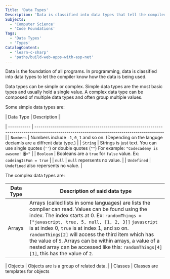 ```yaml
---
Title: 'Data Types'
Description: 'Data is classified into data types that tell the compiler how the data is intended to be used.'
Subjects:
  - 'Computer Science'
  - 'Code Foundations'
Tags:
  - 'Data Types'
  - 'Types'
CatalogContent:
  - 'learn-c-sharp'
  - 'paths/build-web-apps-with-asp-net'
---
```


Data is the foundation of all programs. In programming, data is classified into data types to let the compiler know how the data is being used. 

Data types can be simple or complex. Simple data types are the most basic types and usually hold a single value.  A complex data type can be composed of multiple data types and often group multiple values.


Some simple data types are:


| Data Type   | Description                                                                                                               |

| ----------- | --------------------------------------------------------------------------------------------------------------------------------------------- |
| `Numbers` | Numbers include `-1`, `0`, `1` and so on. (Depending on the languge deciamls are a diffrent data type.)                                         |
| `String` | Strings is just text. You can use single quotes (`''`) or double quotes (`""`) For example: `"Codecademy is awsome! 🖥️⌨️"`                      |
| `Boolean` | Booleans are a `true` for `false` value. Ex: `codeingIsFun = true`                                                                              |
| `null` | `null` repersents no value.                                                                                                                        |
| `Undefined` | `Undefined` also repersents no value.                                                                                                         |

The complex data types are:

| Data Type   | Description  of said data type                                                                                                                |
| ----------- | --------------------------------------------------------------------------------------------------------------------------------------------- |
| Arrays | Arrays (called lists in some languages) are lists the compiler can read. Values can be found using the index. The index starts at 0. Ex: `randomThings = ["javascript, true, 5, null, [1, 2, 3]]` `javascript` is at index 0, `true` is at index 1, and so on.  `randomThings[2]`  will access the third item which has the value of `5`. Arrays can be within arrays, a value of a nested array can be accessed like this: `randomThings[4][1]`, this has the value of `2`.                                                   |

| Objects | Objects are is a group of related data.                                                                                                           |
| Classes | Classes are templates for objects